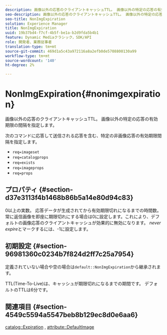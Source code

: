 ```yaml
---
description: 画像以外の応答のクライアントキャッシュTTL。 画像以外の特定の応答の有効期限の間隔を指定します。
seo-description: 画像以外の応答のクライアントキャッシュTTL。 画像以外の特定の応答の有効期限の間隔を指定します。
seo-title: NonImgExpiration
solution: Experience Manager
title: NonImgExpiration
uuid: 19b37bd4-f7cf-4b5f-be1a-b2d9fda5b4b1
feature: Dynamic Mediaクラシック，SDK/API
role: 開発者、業務従事者
translation-type: tm+mt
source-git-commit: 469d1a5c43a972116a8a2efb0de5708800130a99
workflow-type: tm+mt
source-wordcount: '140'
ht-degree: 2%

---
```



# NonImgExpiration{#nonimgexpiration}

画像以外の応答のクライアントキャッシュTTL。 画像以外の特定の応答の有効期限の間隔を指定します。

次のコマンドに応答して送信される応答を含む、特定の非画像応答の有効期限間隔を指定します。

* `req=imageset`
* `req=catalogprops`
* `req=exists`
* `req=imageprops`
* `req=props`

## プロパティ {#section-d37e3113f4b1468b86b5a14e80d94c83}

0以上の実数。 応答データが生成されてから有効期限切れになるまでの時間数。 常に返信画像を即座に期限切れにする場合は0に設定します。これにより、デフォルトの画像応答のクライアントキャッシュが効果的に無効になります。 *never expire*&#x200B;とマークするには、-1に設定します。

## 初期設定 {#section-96981360c0234b7f824d2ff7c25a7954}

定義されていない場合や空の場合は`default::NonImgExpiration`から継承されます。

TTL(Time-To-Live)は、キャッシュが期限切れになるまでの期間です。 デフォルトのTTLは6分です。

## 関連項目 {#section-4549c5594a5547beb8b129ec8d0e6aa6}

[catalog::Expiration](../../../../../is-api/image-catalog/image-serving-api-ref/c-image-catalog-reference/c-image-svg-data-reference/c-image-data-reference/r-expiration-cat.md#reference-a7afd668ecbb4d2da65d86259aa6a28a) ,  [attribute::DefaultImage](../../../../../is-api/image-catalog/image-serving-api-ref/c-image-catalog-reference/c-attributes-reference/r-is-cat-defaultimage.md#reference-8e9900e129f54ed68462a3c2fc3bc433)
